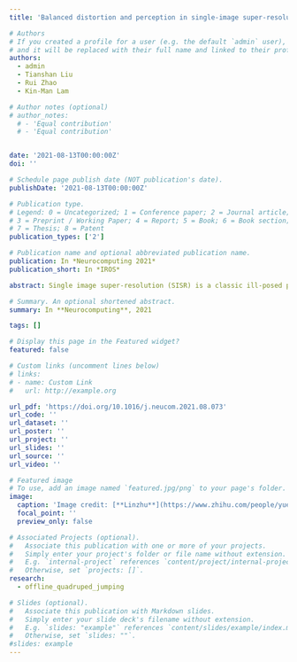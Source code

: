 ```yaml
---
title: 'Balanced distortion and perception in single-image super-resolution based on optimal transport in wavelet domain'

# Authors
# If you created a profile for a user (e.g. the default `admin` user), write the username (folder name) here
# and it will be replaced with their full name and linked to their profile.
authors:
  - admin
  - Tianshan Liu
  - Rui Zhao
  - Kin-Man Lam

# Author notes (optional)
# author_notes:
  # - 'Equal contribution'
  # - 'Equal contribution'


date: '2021-08-13T00:00:00Z'
doi: ''

# Schedule page publish date (NOT publication's date).
publishDate: '2021-08-13T00:00:00Z'

# Publication type.
# Legend: 0 = Uncategorized; 1 = Conference paper; 2 = Journal article;
# 3 = Preprint / Working Paper; 4 = Report; 5 = Book; 6 = Book section;
# 7 = Thesis; 8 = Patent
publication_types: ['2']

# Publication name and optional abbreviated publication name.
publication: In *Neurocomputing 2021*
publication_short: In *IROS*

abstract: Single image super-resolution (SISR) is a classic ill-posed problem in computer vision. In recent years, deep-learning-based (DL-based) models have achieved promising results with the SISR problem. However, most existing methods suffer from an intrinsic trade-off between distortion and perceptual quality. To satisfy the requirements in different real-world situations, the balance of distortion and visual quality for image super-resolution is a critical issue. In DL-based models, the uses of hybrid loss (i.e., the combination of the distortion loss and the perceptual loss) and network interpolation are two common approaches to balancing the distortion and perceptual quality of super-resolved images. However, these two kinds of methods lack flexibility and hold strict constraints on network architectures. In this paper, we propose an image-fusion interpolation method for image super-resolution, which can balance the distortion and visual quality of super-resolved images, based on the optimal transport theory in the wavelet domain. The advantage of our proposed method is that it can be applied to any pretrained DL-based model, without any requirement from the network architecture and parameters. In addition, our proposed method is parameter-free and can run fast without using a GPU. Compared with existing state-of-the-art SISR methods, experiment results show that our proposed method can achieve a better balance between the distortion and visual quality in super-resolved images.

# Summary. An optional shortened abstract.
summary: In **Neurocomputing**, 2021

tags: []

# Display this page in the Featured widget?
featured: false

# Custom links (uncomment lines below)
# links:
# - name: Custom Link
#   url: http://example.org

url_pdf: 'https://doi.org/10.1016/j.neucom.2021.08.073'
url_code: ''
url_dataset: ''
url_poster: ''
url_project: ''
url_slides: ''
url_source: ''
url_video: ''

# Featured image
# To use, add an image named `featured.jpg/png` to your page's folder.
image:
  caption: 'Image credit: [**Linzhu**](https://www.zhihu.com/people/yuexiaozhu)'
  focal_point: ''
  preview_only: false

# Associated Projects (optional).
#   Associate this publication with one or more of your projects.
#   Simply enter your project's folder or file name without extension.
#   E.g. `internal-project` references `content/project/internal-project/index.md`.
#   Otherwise, set `projects: []`.
research:
  - offline_quadruped_jumping

# Slides (optional).
#   Associate this publication with Markdown slides.
#   Simply enter your slide deck's filename without extension.
#   E.g. `slides: "example"` references `content/slides/example/index.md`.
#   Otherwise, set `slides: ""`.
#slides: example
---
```

